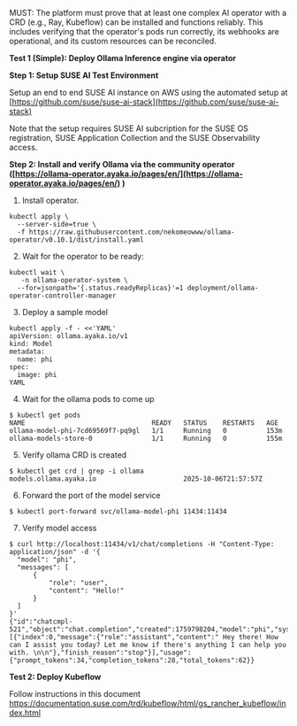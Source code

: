 MUST: The platform must prove that at least one complex AI operator with a CRD (e.g., Ray, Kubeflow) can be installed and functions reliably. This includes verifying that the operator's pods run correctly, its webhooks are operational, and its custom resources can be reconciled.

**Test 1 (Simple): Deploy Ollama Inference engine via operator**

**Step 1: Setup SUSE AI Test Environment**

Setup an end to end SUSE AI instance on AWS using the automated setup at [https://github.com/suse/suse-ai-stack](https://github.com/suse/suse-ai-stack) 

Note that the setup requires SUSE AI subcription for the SUSE OS registration, SUSE Application Collection and the SUSE Observability access.

**Step 2: Install and verify Ollama via the community operator** **([https://ollama-operator.ayaka.io/pages/en/](https://ollama-operator.ayaka.io/pages/en/) )**

1. Install operator.

```
kubectl apply \
  --server-side=true \
  -f https://raw.githubusercontent.com/nekomeowww/ollama-operator/v0.10.1/dist/install.yaml
```

2. Wait for the operator to be ready:

```
kubectl wait \
   -n ollama-operator-system \
  --for=jsonpath='{.status.readyReplicas}'=1 deployment/ollama-operator-controller-manager
```

3. Deploy a sample model

```
kubectl apply -f - <<'YAML'
apiVersion: ollama.ayaka.io/v1
kind: Model
metadata:
  name: phi
spec:
  image: phi
YAML
```

4. Wait for the ollama pods to come up

```
$ kubectl get pods
NAME                                READY   STATUS    RESTARTS   AGE
ollama-model-phi-7cd69569f7-pq9gl   1/1     Running   0          153m
ollama-models-store-0               1/1     Running   0          155m
```

5. Verify ollama CRD is created

```
$ kubectl get crd | grep -i ollama
models.ollama.ayaka.io                      2025-10-06T21:57:57Z
```

6. Forward the port of the model service

```
$ kubectl port-forward svc/ollama-model-phi 11434:11434 
```

7. Verify model access

```
$ curl http://localhost:11434/v1/chat/completions -H "Content-Type: application/json" -d '{
  "model": "phi",
  "messages": [
      {
          "role": "user",
          "content": "Hello!"
      }
  ]
}'
{"id":"chatcmpl-521","object":"chat.completion","created":1759798204,"model":"phi","system_fingerprint":"fp_ollama","choices":[{"index":0,"message":{"role":"assistant","content":" Hey there! How can I assist you today? Let me know if there's anything I can help you with. \n\n"},"finish_reason":"stop"}],"usage":{"prompt_tokens":34,"completion_tokens":28,"total_tokens":62}}             
```

**Test 2: Deploy Kubeflow**

Follow instructions in this document https://documentation.suse.com/trd/kubeflow/html/gs_rancher_kubeflow/index.html 
